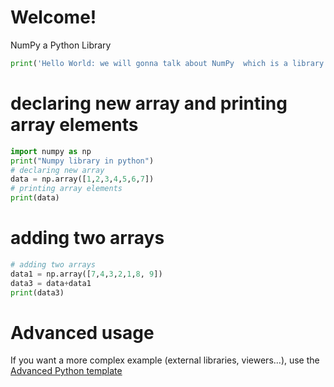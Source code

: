 # Welcome!

NumPy  a Python Library
```python runnable
print('Hello World: we will gonna talk about NumPy  which is a library of Python!')
```
# declaring new array and  printing array elements
```python runnable
import numpy as np
print("Numpy library in python")
# declaring new array
data = np.array([1,2,3,4,5,6,7])
# printing array elements
print(data)
```
# adding two arrays
```python runnable
# adding two arrays
data1 = np.array([7,4,3,2,1,8, 9])
data3 = data+data1
print(data3)


```


# Advanced usage

If you want a more complex example (external libraries, viewers...), use the [Advanced Python template](https://tech.io/select-repo/429)
